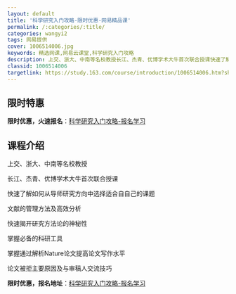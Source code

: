 ```yaml
---
layout: default
title: '科学研究入门攻略-限时优惠-网易精品课'
permalink: /:categories/:title/
categories: wangyi2
tags: 网易提供
cover: 1006514006.jpg
keywords: 精选网课,网易云课堂,科学研究入门攻略
description: 上交、浙大、中南等名校教授长江、杰青、优博学术大牛首次联合授课快速了解如何从导师研究方向中选择适合自自己的课题文献的管理
classid: 1006514006
targetlink: https://study.163.com/course/introduction/1006514006.htm?share=1&shareId=1025206652&utm_campaign=share&utm_medium=iphoneShare&utm_source=&utm_u=1025206652
---
```


## 限时特惠

**限时优惠，火速报名**：[科学研究入门攻略-报名学习](https://study.163.com/course/introduction/1006514006.htm?share=1&shareId=1025206652&utm_campaign=share&utm_medium=iphoneShare&utm_source=&utm_u=1025206652)

## 课程介绍

上交、浙大、中南等名校教授

长江、杰青、优博学术大牛首次联合授课

快速了解如何从导师研究方向中选择适合自自己的课题

文献的管理方法及高效分析

快速揭开研究方法论的神秘性

掌握必备的科研工具

掌握通过解析Nature论文提高论文写作水平

论文被拒主要原因及与审稿人交流技巧

**限时优惠，报名地址**：[科学研究入门攻略-报名学习](https://study.163.com/course/introduction/1006514006.htm?share=1&shareId=1025206652&utm_campaign=share&utm_medium=iphoneShare&utm_source=&utm_u=1025206652)

